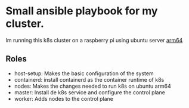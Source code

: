 # Small ansible playbook for my cluster.

  Im running this k8s cluster on a raspberry pi using ubuntu server [arm64](https://ubuntu.com/download/server/arm)

## Roles
 - host-setup: Makes the basic configuration of the system
 - containerd: install containerd as the container runtime of k8s 
 - nodes: Makes the changes needed to run k8s on ubuntu arm64
 - master: Install de k8s service and configure the control plane
 - worker: Adds nodes to the control plane 
